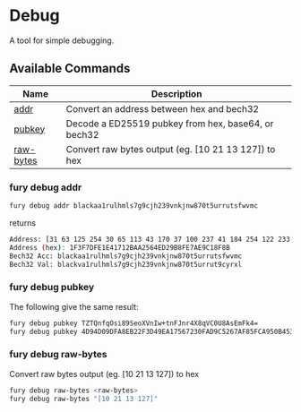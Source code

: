 # Debug

A tool for simple debugging.

## Available Commands

| Name                               | Description                                          |
| ---------------------------------- | ---------------------------------------------------- |
| [addr](#fury-debug-addr)           | Convert an address between hex and bech32            |
| [pubkey](#fury-debug-pubkey)       | Decode a ED25519 pubkey from hex, base64, or bech32  |
| [raw-bytes](#fury-debug-raw-bytes) | Convert raw bytes output (eg. [10 21 13 127]) to hex |

### fury debug addr

```bash
fury debug addr blackaa1rulhmls7g9cjh239vnkjnw870t5urrutsfwvmc
```

returns

```bash
Address: [31 63 125 254 30 65 113 43 170 37 100 237 41 184 254 122 233 193 143 139]
Address (hex): 1F3F7DFE1E41712BAA2564ED29B8FE7AE9C18F8B
Bech32 Acc: blackaa1rulhmls7g9cjh239vnkjnw870t5urrutsfwvmc
Bech32 Val: blackva1rulhmls7g9cjh239vnkjnw870t5urrut9cyrxl
```

### fury debug pubkey

The following give the same result:

```bash
fury debug pubkey TZTQnfqOsi89SeoXVnIw+tnFJnr4X8qVC0U8AsEmFk4=
fury debug pubkey 4D94D09DFA8EB22F3D49EA17567230FAD9C5267AF85FCA950B453C02C126164E
  ```

### fury debug raw-bytes

Convert raw bytes output (eg. [10 21 13 127]) to hex

```bash
fury debug raw-bytes <raw-bytes>
fury debug raw-bytes "[10 21 13 127]"
```
